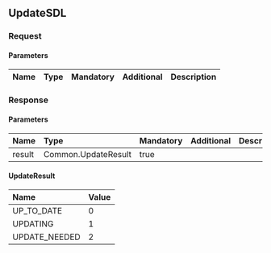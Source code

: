## UpdateSDL


### Request

#### Parameters

|Name|Type|Mandatory|Additional|Description|
|:---|:---|:--------|:---------|:----------|

### Response

#### Parameters

|Name|Type|Mandatory|Additional|Description|
|:---|:---|:--------|:---------|:----------|
|result|Common.UpdateResult|true|||

#### UpdateResult

|Name|Value|
|:---|:----|
|UP_TO_DATE|0|
|UPDATING|1|
|UPDATE_NEEDED|2|
